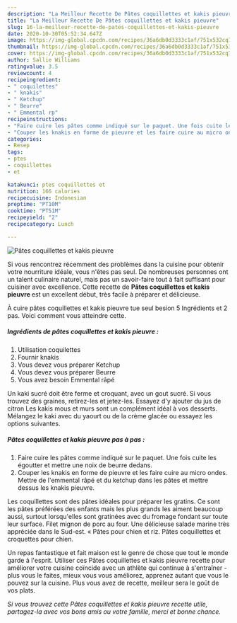 ```yaml
---
description: "La Meilleur Recette De Pâtes coquillettes et kakis pieuvre"
title: "La Meilleur Recette De Pâtes coquillettes et kakis pieuvre"
slug: 16-la-meilleur-recette-de-pates-coquillettes-et-kakis-pieuvre
date: 2020-10-30T05:52:34.647Z
image: https://img-global.cpcdn.com/recipes/36a6db0d3333c1af/751x532cq70/pates-coquillettes-et-kakis-pieuvre-photo-principale-de-la-recette.jpg
thumbnail: https://img-global.cpcdn.com/recipes/36a6db0d3333c1af/751x532cq70/pates-coquillettes-et-kakis-pieuvre-photo-principale-de-la-recette.jpg
cover: https://img-global.cpcdn.com/recipes/36a6db0d3333c1af/751x532cq70/pates-coquillettes-et-kakis-pieuvre-photo-principale-de-la-recette.jpg
author: Sallie Williams
ratingvalue: 3.5
reviewcount: 4
recipeingredient:
- " coquilettes"
- " knakis"
- " Ketchup"
- " Beurre"
- " Emmental rp"
recipeinstructions:
- "Faire cuire les pâtes comme indiqué sur le paquet. Une fois cuite les égoutter et mettre une noix de beurre dedans."
- "Couper les knakis en forme de pieuvre et les faire cuire au micro ondes. Mettre de l&#39;emmental râpé et du ketchup dans les pâtes et mettre dessus les knakis pieuvre."
categories:
- Resep
tags:
- ptes
- coquillettes
- et

katakunci: ptes coquillettes et 
nutrition: 166 calories
recipecuisine: Indonesian
preptime: "PT10M"
cooktime: "PT51M"
recipeyield: "2"
recipecategory: Lunch

---
```



![Pâtes coquillettes et kakis pieuvre](https://img-global.cpcdn.com/recipes/36a6db0d3333c1af/751x532cq70/pates-coquillettes-et-kakis-pieuvre-photo-principale-de-la-recette.jpg)

Si vous rencontrez récemment des problèmes dans la cuisine pour obtenir votre nourriture idéale, vous n'êtes pas seul. De nombreuses personnes ont un talent culinaire naturel, mais pas un savoir-faire tout à fait suffisant pour cuisiner avec excellence. Cette recette de <strong> Pâtes coquillettes et kakis pieuvre </strong> est un excellent début, très facile à préparer et délicieuse.

<!--inarticleads1-->

À cuire pâtes coquillettes et kakis pieuvre tue seul besion 5 Ingrédients et 2 pas. Voici comment vous atteindre cette.

##### Ingrédients de pâtes coquillettes et kakis pieuvre :

1. Utilisation  coquilettes
1. Fournir  knakis
1. Vous devez vous préparer  Ketchup
1. Vous devez vous préparer  Beurre
1. Vous avez besoin  Emmental râpé


Un kaki sucré doit être ferme et croquant, avec un gout sucré. Si vous trouvez des graines, retirez-les et jetez-les. Essayez d&#39;y ajouter du jus de citron Les kakis mous et murs sont un complément idéal à vos desserts. Mélangez le kaki avec du yaourt ou de la crème glacée ou essayez les options suivantes. 

<!--inarticleads2-->

##### Pâtes coquillettes et kakis pieuvre pas à pas :

1. Faire cuire les pâtes comme indiqué sur le paquet. Une fois cuite les égoutter et mettre une noix de beurre dedans.
1. Couper les knakis en forme de pieuvre et les faire cuire au micro ondes. Mettre de l&#39;emmental râpé et du ketchup dans les pâtes et mettre dessus les knakis pieuvre.


Les coquillettes sont des pâtes idéales pour préparer les gratins. Ce sont les pâtes préférées des enfants mais les plus grands les aiment beaucoup aussi, surtout lorsqu&#39;elles sont gratinées avec du fromage fondant sur toute leur surface. Filet mignon de porc au four. Une délicieuse salade marine très appréciée dans le Sud-est. « Pâtes pour chien et riz. Pâtes coquillettes et croquettes pour chien. 

<!--inarticleads1-->

<p>
Un repas fantastique et fait maison est le genre de chose que tout le monde garde à l'esprit. Utiliser ces Pâtes coquillettes et kakis pieuvre recette pour améliorer votre cuisine coïncide avec un athlète qui continue à s'entraîner - plus vous le faites, mieux vous vous améliorez, apprenez autant que vous le pouvez sur la cuisine. Plus vous avez de recette, meilleur sera le goût de vos plats.
</p>

<p>
<i>Si vous trouvez cette Pâtes coquillettes et kakis pieuvre recette utile, partagez-la avec vos bons amis ou votre famille, merci et bonne chance.</i>
</p>
